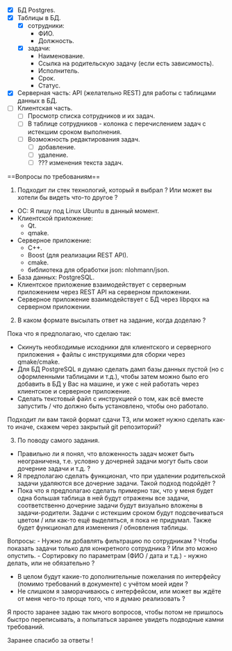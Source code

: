 - [x] БД Postgres.
- [x] Таблицы в БД.
    - [x] сотрудники:
        - ФИО.
        - Должность.
    - [x] задачи:
        - Наименование.
        - Ссылка на родительскую задачу (если есть зависимость).
        - Исполнитель.
        - Срок.
        - Статус.
- [x] Серверная часть: API (желательно REST) для работы с таблицами данных в БД.
- [ ] Клиентская часть.
    - [ ] Просмотр списка сотрудников и их задач.
    - [ ] В таблице сотрудников - колонка с перечислением задач с истекшим сроком выполнения.
    - [ ] Возможность редактирования задач.
        - [ ] добавление.
        - [ ] удаление.
        - [ ] ??? изменения текста задач.

==Вопросы по требованиям==

1. Подходит ли стек технологий, который я выбрал ? Или может вы хотели бы видеть что-то другое ?

- ОС: Я пишу под Linux Ubuntu в данный момент.
- Клиентской приложение:
    - Qt.
    - qmake.
- Серверное приложение:
    - C++.
    - Boost (для реализации REST API).
    - cmake.
    - библиотека для обработки json: nlohmann/json.
- База данных: PostgreSQL.
- Клиентское приложение взаимодействует с серверным приложением через REST API на серверном приложении.
- Серверное приложение взаимодействует с БД через libpqxx на серверном приложении.

2. В каком формате высылать ответ на задание, когда доделаю ?

Пока что я предполагаю, что сделаю так:
- Скинуть необходимые исходники для клиентского и серверного приложения + файлы с инструкциями для сборки через qmake/cmake.
- Для БД PostgreSQL я думаю сделать дамп базы данных пустой (но с оформленными таблицами и т.д.), чтобы затем можно было его
добавить в БД у Вас на машине, и уже с ней работать через клиентское и серверное приложение. 
- Сделать текстовый файл с инструкцией о том, как всё вместе запустить / что должно быть установлено, чтобы оно работало.

Подходит ли вам такой формат сдачи ТЗ, или может нужно сделать как-то иначе, скажем через закрытый git репозиторий?  

3. По поводу самого задания.
- Правильно ли я понял, что вложенность задач может быть неограничена, т.е. условно у дочерней задачи могут быть свои дочерние 
задачи и т.д. ? 
- Я предполагаю сделать функционал, что при удалении родительской задачи удаляются все дочерние задачи. Такой подход подойдёт ?
- Пока что я предполагаю сделать примерно так, что у меня будет одна большая таблица в ней будут отражены все задачи, соответственно
дочерние задачи будут визуально вложены в задачи-родители. Задачи с истекшим сроком будут подсвечиваться цветом / или как-то ещё выделяться, я пока не придумал. Также будет функционал для изменения / обновления таблицы.

Вопросы:
    - Нужно ли добавлять фильтрацию по сотрудникам ? Чтобы показать задачи только для конкретного сотрудника ? Или это можно опустить.
    - Сортировку по параметрам (ФИО / дата и т.д.) - нужно делать, или не обязательно ?
- В целом будут какие-то дополнительные пожелания по интерфейсу (помимо требований в документе) с учётом моей идеи ?
- Не слишком я заморачиваюсь с интерфейсом, или может вы ждёте от меня чего-то проще того, что я думаю реализовать ?

Я просто заранее задаю так много вопросов, чтобы потом не пришлось быстро переписывать, а попытаться заранее увидеть
подводные камни требований. 

Заранее спасибо за ответы !